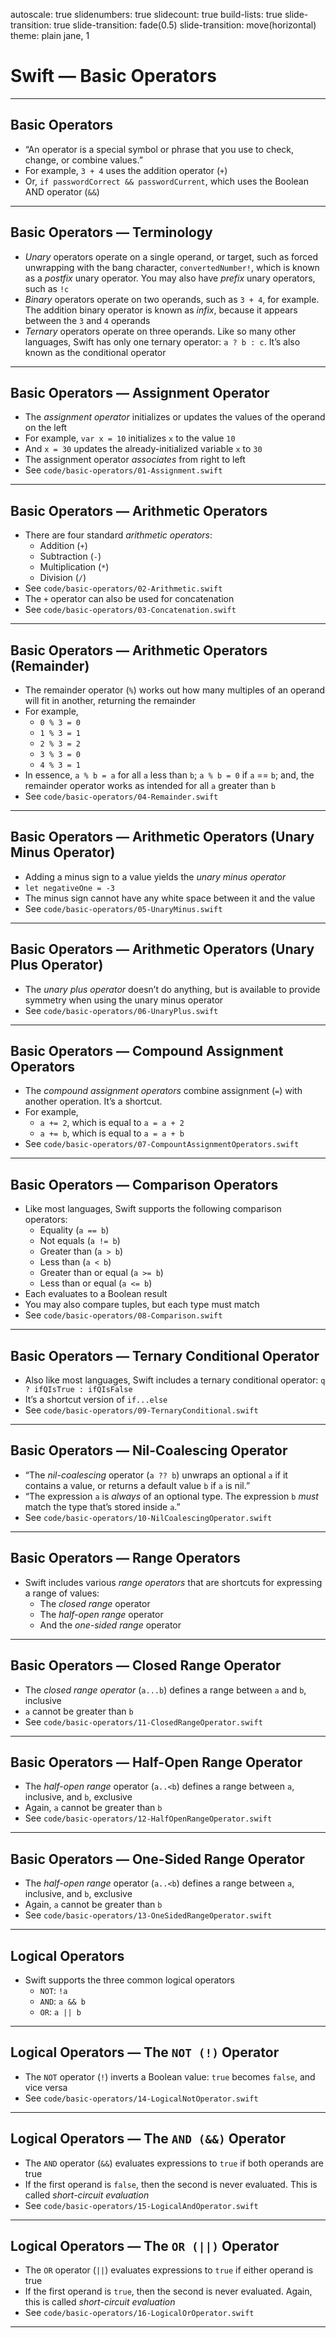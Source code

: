 autoscale: true
slidenumbers: true
slidecount: true
build-lists: true
slide-transition: true
slide-transition: fade(0.5)
slide-transition: move(horizontal)
theme: plain jane, 1

# Swift — Basic Operators

---

## Basic Operators

* “An operator is a special symbol or phrase that you use to check, change, or combine values.”
* For example, `3 + 4` uses the addition operator (`+`)
* Or, `if passwordCorrect && passwordCurrent`, which uses the Boolean AND operator (`&&`)

---

## Basic Operators — Terminology

* *Unary* operators operate on a single operand, or target, such as forced unwrapping with the bang character, `convertedNumber!`, which is known as a *postfix* unary operator. You may also have *prefix* unary operators, such as `!c`
* *Binary* operators operate on two operands, such as `3 + 4`, for example. The addition binary operator is known as *infix*, because it appears between the `3` and `4` operands
* *Ternary* operators operate on three operands. Like so many other languages, Swift has only one ternary operator: `a ? b : c`. It’s also known as the conditional operator

---

## Basic Operators — Assignment Operator

* The *assignment operator* initializes or updates the values of the operand on the left
* For example, `var x = 10` initializes `x` to the value `10`
* And `x = 30` updates the already-initialized variable `x` to `30`
* The assignment operator *associates* from right to left
* See `code/basic-operators/01-Assignment.swift`

---

## Basic Operators — Arithmetic Operators

* There are four standard *arithmetic operators*:
    * Addition (`+`)
    * Subtraction (`-`)
    * Multiplication (`*`)
    * Division (`/`)
* See `code/basic-operators/02-Arithmetic.swift`
* The `+` operator can also be used for concatenation
* See `code/basic-operators/03-Concatenation.swift`

---

## Basic Operators — Arithmetic Operators (Remainder)

* The remainder operator (`%`) works out how many multiples of an operand will fit in another, returning the remainder
* For example,
    * `0 % 3 = 0`
    * `1 % 3 = 1`
    * `2 % 3 = 2`
    * `3 % 3 = 0`
    * `4 % 3 = 1`
* In essence, `a % b = a` for all `a` less than `b`; `a % b = 0` if `a` == `b`; and, the remainder operator works as intended for all `a` greater than `b`
* See `code/basic-operators/04-Remainder.swift`

---

## Basic Operators — Arithmetic Operators (Unary Minus Operator)

* Adding a minus sign to a value yields the *unary minus operator*
* `let negativeOne = -3`
* The minus sign cannot have any white space between it and the value
* See `code/basic-operators/05-UnaryMinus.swift`

---

## Basic Operators — Arithmetic Operators (Unary Plus Operator)

* The *unary plus operator* doesn’t do anything, but is available to provide symmetry when using the unary minus operator
* See `code/basic-operators/06-UnaryPlus.swift`

---

## Basic Operators — Compound Assignment Operators

* The *compound assignment operators* combine assignment (`=`) with another operation. It’s a shortcut.
* For example,
    * `a += 2`, which is equal to `a = a + 2`
    * `a += b`, which is equal to `a = a + b`
* See `code/basic-operators/07-CompountAssignmentOperators.swift`

---

## Basic Operators — Comparison Operators

* Like most languages, Swift supports the following comparison operators:
    * Equality (`a == b`)
    * Not equals (`a != b`)
    * Greater than (`a > b`)
    * Less than (`a < b`)
    * Greater than or equal (`a >= b`)
    * Less than or equal (`a <= b`)
* Each evaluates to a Boolean result
* You may also compare tuples, but each type must match
* See `code/basic-operators/08-Comparison.swift`

---

## Basic Operators — Ternary Conditional Operator

* Also like most languages, Swift includes a ternary conditional operator: `q ? ifQIsTrue : ifQIsFalse`
* It’s a shortcut version of `if...else`
* See `code/basic-operators/09-TernaryConditional.swift`

---

## Basic Operators — Nil-Coalescing Operator

* “The *nil-coalescing* operator (`a ?? b`) unwraps an optional `a` if it contains a value, or returns a default value `b` if `a` is nil.”
* “The expression `a` is *always* of an optional type. The expression `b` *must* match the type that’s stored inside `a`.”
* See `code/basic-operators/10-NilCoalescingOperator.swift`

---

## Basic Operators — Range Operators

* Swift includes various *range operators* that are shortcuts for expressing a range of values:
    * The *closed range* operator
    * The *half-open range* operator
    * And the *one-sided range* operator

---

## Basic Operators — Closed Range Operator

* The *closed range operator* (`a...b`) defines a range between `a` and `b`, inclusive
* `a` cannot be greater than `b`
* See `code/basic-operators/11-ClosedRangeOperator.swift`

---

## Basic Operators — Half-Open Range Operator

* The *half-open range* operator (`a..<b`) defines a range between `a`, inclusive, and `b`, exclusive
* Again, `a` cannot be greater than `b`
* See `code/basic-operators/12-HalfOpenRangeOperator.swift`

---

## Basic Operators — One-Sided Range Operator

* The *half-open range* operator (`a..<b`) defines a range between `a`, inclusive, and `b`, exclusive
* Again, `a` cannot be greater than `b`
* See `code/basic-operators/13-OneSidedRangeOperator.swift`

---

## Logical Operators

* Swift supports the three common logical operators
    * `NOT`: `!a`
    * `AND`: `a && b`
    * `OR`: `a || b`

---

## Logical Operators — The `NOT (!)` Operator

* The `NOT` operator (`!`) inverts a Boolean value: `true` becomes `false`, and vice versa
* See `code/basic-operators/14-LogicalNotOperator.swift`

---

## Logical Operators — The `AND (&&)` Operator

* The `AND` operator (`&&`) evaluates expressions to `true` if both operands are true
* If the first operand is `false`, then the second is never evaluated. This is called *short-circuit evaluation*
* See `code/basic-operators/15-LogicalAndOperator.swift`

---

## Logical Operators — The `OR (||)` Operator

* The `OR` operator (`||`) evaluates expressions to `true` if either operand is true
* If the first operand is `true`, then the second is never evaluated. Again, this is called *short-circuit evaluation*
* See `code/basic-operators/16-LogicalOrOperator.swift`

---
